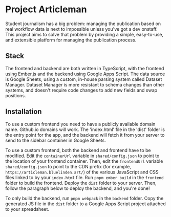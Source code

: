 # Project Articleman

Student journalism has a big problem: managing the publication based on real workflow data is next to impossible unless you've got a dev onstaff. This project aims to solve that problem by providing a simple, easy-to-use, and extensible platform for managing the publication process.

## Stack
The frontend and backend are both written in TypeScript, with the frontend using Ember.js and the backend using Google Apps Script. The data source is Google Sheets, using a custom, in-house parsing system called Dataset Manager. Dataset Manager is more resistant to schema changes than other systems, and doesn't require code changes to add new fields and swap positions.

## Installation
To use a custom frontend you need to have a publicly available domain name. Github.io domains will work. The 'index.html' file in the 'dist' folder is the entry point for the app, and the backend will fetch it from your server to send to the sidebar container in Google Sheets. 

To use a custom frontend, both the backend and frontend have to be modified. Edit the `containerUrl` variable in `shared/config.json` to point to the location of your frontend container. Then, edit the `frontendUrl` variable `shared/config.json` to point to the CDN prefix (for example, `https://articleman.bluelinden.art/`) of the various JavaScript and CSS files linked to by your `index.html` file. Run `pnpm ember build` in the `frontend` folder to build the frontend. Deploy the `dist` folder to your server. Then, follow the paragraph below to deploy the backend, and you're done!

To only build the backend, run `pnpm webpack` in the `backend` folder. Copy the generated JS file in the `dist` folder to a Google Apps Script project attached to your spreadsheet.